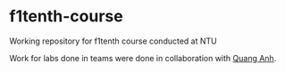 # f1tenth-course
Working repository for f1tenth course conducted at NTU

Work for labs done in teams were done in collaboration with [Quang Anh](https://github.com/Toefinder).
